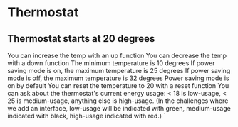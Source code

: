 # Thermostat
## Thermostat starts at 20 degrees
You can increase the temp with an up function
You can decrease the temp with a down function
The minimum temperature is 10 degrees
If power saving mode is on, the maximum temperature is 25 degrees
If power saving mode is off, the maximum temperature is 32 degrees
Power saving mode is on by default
You can reset the temperature to 20 with a reset function
You can ask about the thermostat's current energy usage: < 18 is low-usage, < 25 is medium-usage, anything else is high-usage.
(In the challenges where we add an interface, low-usage will be indicated with green, medium-usage indicated with black, high-usage indicated with red.)
`
